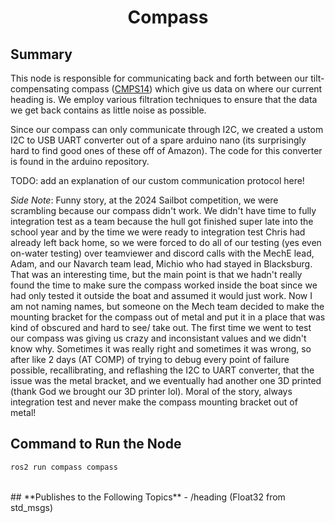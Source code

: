 # <p style="text-align: center;"> Compass </p>

## **Summary**
This node is responsible for communicating back and forth between our tilt-compensating compass ([CMPS14](https://www.robotshop.com/products/tilt-compensated-magnetic-compass-cmps14)) which give us data on where our current heading is. We employ various filtration techniques to ensure that the data we get back contains as little noise as possible.

Since our compass can only communicate through I2C, we created a ustom I2C to USB UART converter out of a spare arduino nano (its surprisingly hard to find good ones of these off of Amazon). The code for this converter is found in the arduino repository.

TODO: add an explanation of our custom communication protocol here!


*Side Note*: Funny story, at the 2024 Sailbot competition, we were scrambling because our compass didn't work. We didn't have time to fully integration test as a team because the hull got finished super late into the school year and by the time we were ready to integration test Chris had already left back home, so we were forced to do all of our testing (yes even on-water testing) over teamviewer and discord calls with the MechE lead, Adam, and our Navarch team lead, Michio who had stayed in Blacksburg. That was an interesting time, but the main point is that we hadn't really found the time to make sure the compass worked inside the boat since we had only tested it outside the boat and assumed it would just work. Now I am not naming names, but someone on the Mech team decided to make the mounting bracket for the compass out of metal and put it in a place that was kind of obscured and hard to see/ take out. The first time we went to test our compass was giving us crazy and inconsistant values and we didn't know why. Sometimes it was really right and sometimes it was wrong, so after like 2 days (AT COMP) of trying to debug every point of failure possible, recallibrating, and reflashing the I2C to UART converter, that the issue was the metal bracket, and we eventually had another one 3D printed (thank God we brought our 3D printer lol). Moral of the story, always integration test and never make the compass mounting bracket out of metal!

## **Command to Run the Node**
``` sh
ros2 run compass compass
```

<br>
## **Publishes to the Following Topics**
- /heading (Float32 from std_msgs)
